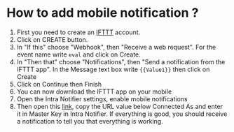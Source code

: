 # How to add mobile notification ?

1. First you need to create an [IFTTT](https://ifttt.com/home) account.
2. Click on CREATE button.
3. In "If this" choose "Webhook", then "Receive a web request". For the event name write ``eval`` and click on Create.
4. In "Then that" choose "Notifications", then "Send a notification from the IFTTT app". In the Message text box write ``{{Value1}}`` then click on Create
5. Click on Continue then Finish
6. You can now download the IFTTT app on your mobile
7. Open the Intra Notifier settings, enable mobile notifications
8. Then open this [link](https://ifttt.com/maker_webhooks/settings), copy the URL value below Connected As and enter it in Master Key in Intra Notifier. If everything is good, you should receive a notification to tell you that everything is working.
